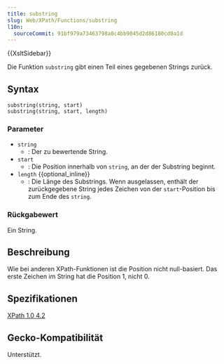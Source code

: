 ```yaml
---
title: substring
slug: Web/XPath/Functions/substring
l10n:
  sourceCommit: 91bf979a73463798a0c4bb9045d2d86180cd0a1d
---
```


{{XsltSidebar}}

Die Funktion `substring` gibt einen Teil eines gegebenen Strings zurück.

## Syntax

```plain
substring(string, start)
substring(string, start, length)
```

### Parameter

- `string`
  - : Der zu bewertende String.
- `start`
  - : Die Position innerhalb von `string`, an der der Substring beginnt.
- `length` {{optional_inline}}
  - : Die Länge des Substrings. Wenn ausgelassen, enthält der zurückgegebene String jedes Zeichen von der `start`-Position bis zum Ende des `string`.

### Rückgabewert

Ein String.

## Beschreibung

Wie bei anderen XPath-Funktionen ist die Position nicht null-basiert. Das erste Zeichen im String hat die Position 1, nicht 0.

## Spezifikationen

[XPath 1.0 4.2](https://www.w3.org/TR/1999/REC-xpath-19991116/#function-substring)

## Gecko-Kompatibilität

Unterstützt.
